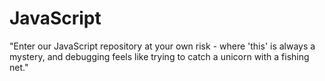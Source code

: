 # JavaScript
"Enter our JavaScript repository at your own risk - where 'this' is always a mystery, and debugging feels like trying to catch a unicorn with a fishing net."
